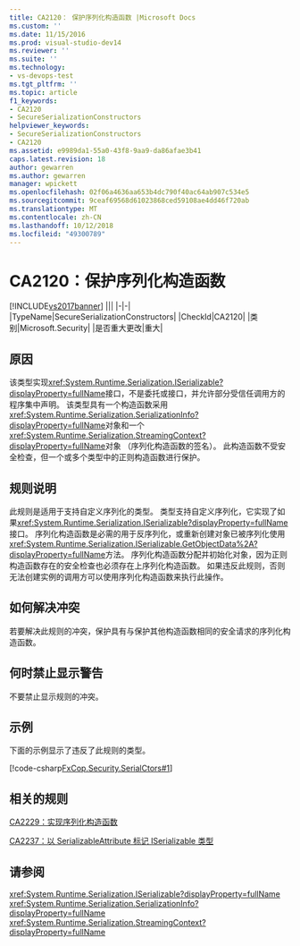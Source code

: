 ```yaml
---
title: CA2120： 保护序列化构造函数 |Microsoft Docs
ms.custom: ''
ms.date: 11/15/2016
ms.prod: visual-studio-dev14
ms.reviewer: ''
ms.suite: ''
ms.technology:
- vs-devops-test
ms.tgt_pltfrm: ''
ms.topic: article
f1_keywords:
- CA2120
- SecureSerializationConstructors
helpviewer_keywords:
- SecureSerializationConstructors
- CA2120
ms.assetid: e9989da1-55a0-43f8-9aa9-da86afae3b41
caps.latest.revision: 18
author: gewarren
ms.author: gewarren
manager: wpickett
ms.openlocfilehash: 02f06a4636aa653b4dc790f40ac64ab907c534e5
ms.sourcegitcommit: 9ceaf69568d61023868ced59108ae4dd46f720ab
ms.translationtype: MT
ms.contentlocale: zh-CN
ms.lasthandoff: 10/12/2018
ms.locfileid: "49300789"
---
```

# <a name="ca2120-secure-serialization-constructors"></a>CA2120：保护序列化构造函数
[!INCLUDE[vs2017banner](../includes/vs2017banner.md)]
|||
|-|-|
|TypeName|SecureSerializationConstructors|
|CheckId|CA2120|
|类别|Microsoft.Security|
|是否重大更改|重大|

## <a name="cause"></a>原因
 该类型实现<xref:System.Runtime.Serialization.ISerializable?displayProperty=fullName>接口，不是委托或接口，并允许部分受信任调用方的程序集中声明。 该类型具有一个构造函数采用<xref:System.Runtime.Serialization.SerializationInfo?displayProperty=fullName>对象和一个<xref:System.Runtime.Serialization.StreamingContext?displayProperty=fullName>对象 （序列化构造函数的签名）。 此构造函数不受安全检查，但一个或多个类型中的正则构造函数进行保护。

## <a name="rule-description"></a>规则说明
 此规则是适用于支持自定义序列化的类型。 类型支持自定义序列化，它实现了如果<xref:System.Runtime.Serialization.ISerializable?displayProperty=fullName>接口。 序列化构造函数是必需的用于反序列化，或重新创建对象已被序列化使用<xref:System.Runtime.Serialization.ISerializable.GetObjectData%2A?displayProperty=fullName>方法。 序列化构造函数分配并初始化对象，因为正则构造函数存在的安全检查也必须存在上序列化构造函数。 如果违反此规则，否则无法创建实例的调用方可以使用序列化构造函数来执行此操作。

## <a name="how-to-fix-violations"></a>如何解决冲突
 若要解决此规则的冲突，保护具有与保护其他构造函数相同的安全请求的序列化构造函数。

## <a name="when-to-suppress-warnings"></a>何时禁止显示警告
 不要禁止显示规则的冲突。

## <a name="example"></a>示例
 下面的示例显示了违反了此规则的类型。

 [!code-csharp[FxCop.Security.SerialCtors#1](../snippets/csharp/VS_Snippets_CodeAnalysis/FxCop.Security.SerialCtors/cs/FxCop.Security.SerialCtors.cs#1)]

## <a name="related-rules"></a>相关的规则
 [CA2229：实现序列化构造函数](../code-quality/ca2229-implement-serialization-constructors.md)

 [CA2237：以 SerializableAttribute 标记 ISerializable 类型](../code-quality/ca2237-mark-iserializable-types-with-serializableattribute.md)

## <a name="see-also"></a>请参阅
 <xref:System.Runtime.Serialization.ISerializable?displayProperty=fullName> <xref:System.Runtime.Serialization.SerializationInfo?displayProperty=fullName>
 <xref:System.Runtime.Serialization.StreamingContext?displayProperty=fullName>




